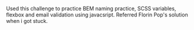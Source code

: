 
Used this challenge to practice BEM naming practice, SCSS variables, flexbox and email validation using javacsript. Referred Florin Pop's solution when i got stuck.
